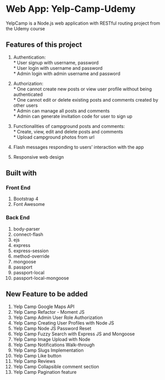 # Web App: Yelp-Camp-Udemy
YelpCamp is a Node.js web application with RESTful routing project from the Udemy course




## Features of this project
  1. Authentication:<br>
    * User signup with username, password<br> 
    * User login with username and password <br>
    * Admin login with admin username and password <br> 

  2. Authorization:<br>
    * One cannot create new posts or view user profile without being authenticated<br>
    * One cannot edit or delete existing posts and comments created by other users<br>
    * Admin can manage all posts and comments<br>
    * Admin can generate invitation code for user to sign up<br>

  3. Functionalities of campground posts and comments:<br>
    * Create, view, edit and delete posts and comments<br>
    * Upload campground photos from url

  4. Flash messages responding to users’ interaction with the app
  5. Responsive web design

## Built with
  ### Front End
  1. Bootstrap 4
  2. Font Awesome
  ### Back End
  1. body-parser
  2. connect-flash
  3. ejs
  4. express
  5. express-session
  6. method-override
  7. mongoose
  8. passport
  9. passport-local
  10. passport-local-mongoose

## New Feature to be added
1. Yelp Camp Google Maps API 
2. Yelp Camp Refactor - Moment JS
3. Yelp Camp Admin User Role Authorization
4. Yelp Camp Creating User Profiles with Node JS
5. Yelp Camp Node JS Password Reset
6. Yelp Camp Fuzzy Search with Express JS and Mongoose
7. Yelp Camp Image Upload with Node
8. Yelp Camp Notifications Walk-through
9. Yelp Camp Slugs Implementation
10. Yelp Camp Like button
11. Yelp Camp Reviews
12. Yelp Camp Collapsible comment section
13. Yelp Camp Pagination feature


